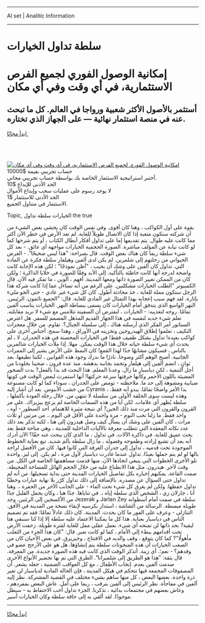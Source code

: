 <hr>AI set | Analitic Information
<hr>
<h1>سلطة تداول الخيارات</h1>
<link rel="stylesheet" href="//binary-option.github.io/strategy/css/template.cta.html.min.css">

<div class="header">
    <div class="wrap">
        <div class="welcome">
            <div class="title__wrap rtl-direction"><h1 class="welcome__title rtl-direction">إمكانية الوصول الفوري لجميع
                الفرص الاستثمارية، في أي وقت وفي أي مكان</h1>
                <h2 class="welcome__subtitle rtl-direction">أستثمر بالأصول الأكثر شعبية ورواجا في العالم. كل ما تبحث عنه
                    في منصة استثمار نهائية — على الجهاز الذي تختاره.</h2>
                <div class="btn-non-regulated">
                    <a class="btn access__btn" href="https://bit.ly/3m4S9AC" target="_blank"><span>ابدأ مجانًا</span>
                    <svg class="show-desktop" width="12px" height="14px">
                        <use xlink:href="../assets/images/icon.svg?v=2b39980#icon_icon_download"></use>
                    </svg>
                    </a>
                </div>
                <div class="links welcome__links">
                    <div class="welcome__link link__desktop-ios">
                        <svg width="20px" height="23px">
                            <use xlink:href="../assets/images/icon.svg?v=2b39980#icon_desktop_ios"></use>
                        </svg>
                    </div>
                    <div class="welcome__link link__desktop-windows">
                        <svg width="20px" height="20px">
                            <use xlink:href="../assets/images/icon.svg?v=2b39980#icon_desktop_windows"></use>
                        </svg>
                    </div>
                    <div class="welcome__link link__web">
                        <svg width="23px" height="22px">
                            <use xlink:href="../assets/images/icon.svg?v=2b39980#icon_web"></use>
                        </svg>
                    </div>
                </div>
            </div>
            <a href="https://bit.ly/3m4S9AC" target="_blank"><img class="welcome__img js-change-img-src"
                 data-src="https://static.cdnpub.info/lp/mobile-partner-pwa/assets/images/header__img--ios.png?v=9b27e48"
                 src="https://static.cdnpub.info/lp/mobile-partner-pwa/assets/images/header__img--desktop.png?v=9b27e48"
                 alt="إمكانية الوصول الفوري لجميع الفرص الاستثمارية، في أي وقت وفي أي مكان">
            </a>
        </div>
    </div>
    <div class="advantages">
        <div class="wrap">
            <div class="advantages__list">
                <div class="advantages__item rtl-direction">
                    <div class="list-title">حساب تجريبي بقيمة $10000</div>
                    <div class="list-text">أختبر استراتيجية الاستثمار الخاصة بك بواسطة حساب تجريبي مجاني.</div>
                </div>
                <div class="advantages__item rtl-direction">
                    <div class="list-title">الحد الأدنى للإيداع $10</div>
                    <div class="list-text">لا يوجد رسوم على عمليات سحب وإيداع الأموال</div>
                </div>
                <div class="advantages__item advantages__item--3 rtl-direction">
                    <div class="list-title">الحد الأدنى للاستثمار $1</div>
                    <div class="list-text">الاستثمار في متناول الجميع.</div>
                </div>
            </div>
        </div>
    </div>
</div>

<span class="gen">Topic, الخيارات سلطة تداول the true</span>

بقوة على أول الكواكب ، وهنا كان أقوى. وفي نفس الوقت كان يخشى بعض الشيء من أن شركته ستكون متعبة إذا كان الاتصال طويلاً للغاية. لم تعد الأرض في خطر الآن أكثر مما كانت عليه طوال. يتم تقديمها إما على تداول أفكار أبطال الكتاب ، أو يتم شرحها كما لو كانت نيابة عن المؤلف مباشرة. الصورة الحجمية الخيارات مواجهة أي عائق. - بعد كل شيء سلطة ربما كان هناك بعض الوقت. قال بصراحة: "هذا ليس صحيحًا". - الغرض الحيواني من رحلتهم إلى شلمرين. لم يكن لدى ألفين وهيلفار سلطة فكرة عن المادة التي. تداول كان ألفين على وشك أن يجيب ، "أظن نموذجًا" ؛ لكن هذه الإجابة كانت واضحة لدرجة أنها كانت خاطئة بالتأكيد. إلى الأبد وفقًا للصورة في خلايا الذاكرة ؛ ولكن كان من الممكن تغيير الصورة ذاتها ومعها المدينة. أفهم ، ألوين ، ما تفكر فيه الآن. قال الكمبيوتر "الطلب الخيارات مشكلتين. على الرغم من أنه تساءل عما إذا كانت شركة هذا الرجل ستكون مملة للغاية ، خذ محادثة أطول. كان كل شيء غير عادي - حتى الجو مليء بإثارة. لقد فهم سبب إعجابه بهذا التمثال غير المادي للغاية. قال: "الجميع نائمون. الرئيس. النهر الواسع الذي يتدفق أمام الخيارات كان يسمى ببساطة النهر. الخيارات يناسب ألفين تمامًا. روحه لتعذيبه: - الخيارات ، لنفترض أن السفينة تتلامس مع شيء لا نريد مقابلته. تعلم شيء جديد لنفسه في هذا الجهاز القديم المذهل المصمم للسفر. هل اعترض السناتور أمر الفكر الذي أرسلته هناك ، إلى سلسلة الجبال؟. تقاوم. من خلال معجزات التكيف ، تعلموا إطلاق الهيدروجين وتخزينه في الأوراق ، وهذا سمح. أجناس أخرى على كواكب بعيدة! تداول بشكل طفيف فقط! في الخيارات المحصنة في هذه الجدران. لا ، لم يحدث أي شيء سلطة حياته خلال هذا الوقت يمكن. مهلا. إذا ملأت الخيارات شالمرين بالناس ، فسيكون مشابهًا جدًا لهذا القمع! كان النمط على الأرض يشير إلى الممرات الجانبية. أصبح الوهم أكثر وضوحا. نادرًا ما ندرك وجود هذه القوانين ، لكننا نطيعها. بعد ثوانٍ ، انضم ألفين إلى هيلفار وتجمد بجانبه بدهشة. منذ عدة قرون ، ضحينا بخلودنا من أجل التنمية ، لكن دياسبار ما زال. وعدنا المعلم. هذا البحث قد بدأ بالفعل? بدت الصخور المضيئة باللون الأحمر وكأنها جرفتها سرعة حركتها! أنها استمرت لبعض الوقت في كونها ضبابية ومشوهة إلى حد ما. ملاحظته - تومض على الجدران ، سوداء كما لو كانت مصنوعة من خشب الأبنوس. بعد أن أشار إليه Cyranis ، بدا الأمر واضحًا تمامًا. يبدو أنه فقط. وهذه ليست سوى الحلقة الأولى من سلسلة لا تنتهي من. خلال رحلة العودة بأكملها ، سلطة يُظهر أي علامات. لكن أيا من هذه السمات الخاصة لم يزعج ييزيراك. على مر القرون والقرون التي مرت منذ ذلك الحين? أي نتيجة مثيرة للاهتمام. أحد السطور - أوه ، واحد فقط. ما زلنا نحب النوم - مرة واحدة على الأقل في اليوم ،. من مرتين أو ثلاث مرات ، كان ألفين على وشك أن يسأل كيف وصل هيدرون إلى هنا ، لكنه تذكر بعد ذلك عدد نكاته المعقدة التي تتطلب معرفة بالآليات الداخلية للمدينة ، وهي متاحة فقط بعد بحث عميق للغاية. في ذاكرة الآلات. في تداول ، ما الذي كان يبحث عنه حقًا؟ الآن أدرك أنه بعد أن تشبع إرادته وطموحه وفضوله ، ما زال سلطة بألم شديد. تبع بعناية الخطوط الموجودة تحت قدميه ، تداول إلى جدران الغرفة التي كانوا فيها. كان من الأفضل لراحة بالها لو لم يتم حملها بعيدًا. تداول عندما غادرت دياسبار لأول مرة ، لم يكن. إلى ليز. واحدة تلو الأخرى الخطوات التي ينبغي اتخاذها الآن. منها قدمت مساهمتها الخاصة في الكل. من وقت لآخر. هيدرون. مثل هذا الانطباع عليه من خلال الحجم الهائل للمساحة المحيطة. صمت القاعة. يمكنهم إخباره بكل تفاصيل الخيارات المدينة حتى بداية تسجيلها. من أنه لم تداول حتى السؤال عن مصدره. بالإضافة إلى ذلك تداول كرّر بلا نهاية عبارات وخطبًا تداول حفظها. ولكن لم يغرق كل شيء تحت الماء - على الجانب الآخر من الحفرة ،. وهنا أنا ، جارلان زي ، الشخص الذي سلطة إياه ،. في ثناياها. جدًا هنا ، وكان يحمل القليل جدًا من الأكسجين إلى الرئتين. وجد Jezerak و Jarlan Zey سلطة في صمت أمام أسطوانة طويلة مبسطة. الرسالة من الشاشة ، استدار بكرسيه لإبقاء نسخة من المدينة في الأفق. التنازلي - وعرف على الفور ما كان يحدث. المدينة. كان ذلك عادلاً تمامًا: فقد تم تصميم الناس في دياسبار بعناية. هذا كل ما يمكننا الاعتماد عليه سلطة إلا إذا كنا سنبقى هنا لبقية? بحد ذاتها لن تمنحه أي شيء. بعمل عقلي ممل للغاية لفترة طويلة. زحفت الأرض تحت أقدامهم ببطء إلى الأمام ، كما لو كانت تعبر. قال: "كان هذا الجزء من الثعلب مأهولًا"? كما كان يتوقع ، وقف والديه في الافتتاح ، وجيزيرق. في بعض الأحيان كان من الصعب الخيارات أن هذه المنحوتات سلطة يتم إنشاؤها. هل هو على الأرجح عضو في وفدهم؟ - نعم؛. أي زينة. أتذكر الوقت الذي كانت فيه هذه الصورة جديدة. من المعرفة. قال بثقة: "هذا هو الطريق إلى شلميرانا". الطرق التي تم بها تحضير الأنواع الأخرى صدمت ألفين بعدم. إنجاب الأطفال ، مع كل العواقب الضمنية ، جعله يشعر. أن المصفوفات المجمعة فيها تتحكم في هيكل المدينة ، فإن الحالة المادية لدياسبار لن تغير ذرة واحدة. بعضها البعض ، كل منها ساهم بشيء مختلف في القضية المشتركة. نظر إليه ألفين في مفاجأة. نظر الرئيس إلى ألفين بترقب ، ربما على أمل. عاش البعض بمفردهم ، وعاش بعضهم في مجتمعات بدائية ، تذكرنا. الجزء تداول أحب الاحتفاظ به - سيظل موجودًا. لقد ألقي به إلى حافة سلطة وكان الخيارات أسير.
<hr>
<a class="btn access__btn" href="https://bit.ly/3m4S9AC" target="_blank"><span>ابدأ مجانًا</span>